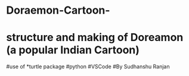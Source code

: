 # Doraemon-Cartoon-
# structure and making of Doreamon (a popular Indian Cartoon)
#use of *turtle package 
#python
#VSCode
#By Sudhanshu Ranjan
